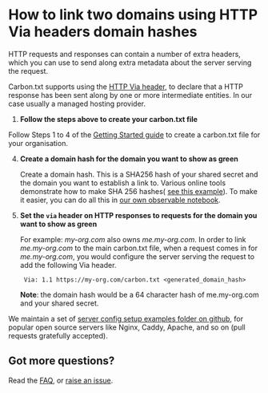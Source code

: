 # How to link two domains using HTTP Via headers domain hashes

HTTP requests and responses can contain a number of extra headers, which you can use to send along extra metadata about the server serving the request.

Carbon.txt supports using the [HTTP Via header](https://developer.mozilla.org/en-US/docs/Web/HTTP/Headers/via), to declare that a HTTP response has been sent along by one or more intermediate entities. In our case usually a managed hosting provider.

1. **Follow the steps above to create your carbon.txt file**

Follow Steps 1 to 4 of the [Getting Started guide](/README.md#getting-started) to create a carbon.txt file for your organisation.

4. **Create a domain hash for the domain you want to show as green**

   Create a domain hash. This is a SHA256 hash of your shared secret and the domain you want to establish a link to. Various online tools demonstrate how to make SHA 256 hashes( [see this example](https://codebeautify.org/sha256-hash-generator)). To make it easier, you can do all this in [our own observable notebook](https://observablehq.com/d/21dbe07b6d399868).

5. **Set the `via` header on HTTP responses to requests for the domain you want to show as green**

   For example: _my-org.com_ also owns _me.my-org.com_. In order to link _me.my-org.com_ to the main carbon.txt file, when a request comes in for _me.my-org.com_, you would configure the server serving the request to add the following Via header.

   ```HTTP
    Via: 1.1 https://my-org.com/carbon.txt <generated_domain_hash>
   ```

   **Note**: the domain hash would be a 64 character hash of me.my-org.com and your shared secret.

We maintain a set of [server config setup examples folder on github](https://github.com/thegreenwebfoundation/carbon.txt/tree/master/examples), for popular open source servers like Nginx, Caddy, Apache, and so on (pull requests gratefully accepted).

## Got more questions?

Read the [FAQ](/FAQ.md), or [raise an issue](/issues).
